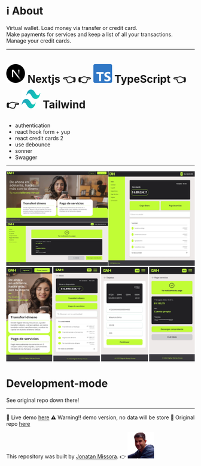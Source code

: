 # ℹ️ About 
Virtual wallet. 
Load money via transfer or credit card.  
Make payments for services and keep a list of all your transactions.  
Manage your credit cards.  

****************************

# <img src="/public/nextjs-icon.svg" alt="nextjs image" width="50px" height="50px" /> Nextjs 👈 👉 <img src="/public/typescript-icon.svg" alt="typescript image" width="50px" height="50px" /> TypeScript 👈 👉 <img src="/public/tailwindcss-icon.svg" alt="tailwind image" width="50px" height="50px" /> Tailwind  

- authentication
- react hook form + yup
- react credit cards 2
- use debounce
- sonner
- Swagger

****************************

![alt text](/public/preview-desk.webp "preview image repository")
![alt text](/public/preview-mobil.webp "preview image repository")

Development-mode
=================
See original repo down there!

******************************

🔗 Live demo [here](https://nextjs-dmh-final-demo.vercel.app) ⚠ Warning!! demo version, no data will be store
🔗 Original repo [here](https://github.com/jonatanjmissora/nextjs-dmh-final)

This repository was built by [Jonatan Missora](https://github.com/jonatanjmissora).  👉  <img src="/public/avatar.webp" width="70px" height="auto" alt="avatar image"/> 
